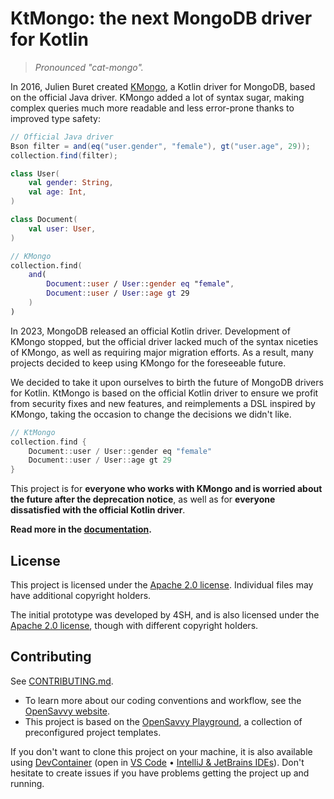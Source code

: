 # KtMongo: the next MongoDB driver for Kotlin

> _Pronounced "cat-mongo"._

In 2016, Julien Buret created [KMongo](https://litote.org/kmongo/), a Kotlin driver for MongoDB, based on the official Java driver. KMongo added a lot of syntax sugar, making complex queries much more readable and less error-prone thanks to improved type safety:
```java
// Official Java driver
Bson filter = and(eq("user.gender", "female"), gt("user.age", 29));
collection.find(filter);
```

```kotlin
class User(
	val gender: String,
	val age: Int,
)

class Document(
	val user: User,
)

// KMongo
collection.find(
	and(
		Document::user / User::gender eq "female",
		Document::user / User::age gt 29
	)
)
```

In 2023, MongoDB released an official Kotlin driver. Development of KMongo stopped, but the official driver lacked much of the syntax niceties of KMongo, as well as requiring major migration efforts. As a result, many projects decided to keep using KMongo for the foreseeable future.

We decided to take it upon ourselves to birth the future of MongoDB drivers for Kotlin. KtMongo is based on the official Kotlin driver to ensure we profit from security fixes and new features, and reimplements a DSL inspired by KMongo, taking the occasion to change the decisions we didn't like.

```kotlin
// KtMongo
collection.find {
	Document::user / User::gender eq "female"
	Document::user / User::age gt 29
}
```

This project is for **everyone who works with KMongo and is worried about the future after the deprecation notice**, as well as for **everyone dissatisfied with the official Kotlin driver**.

**Read more in the [documentation](https://opensavvy.gitlab.io/ktmongo/docs/).**

## License

This project is licensed under the [Apache 2.0 license](LICENSE).
Individual files may have additional copyright holders.

The initial prototype was developed by 4SH, and is also licensed under the [Apache 2.0 license](prototype/LICENSE), though with different copyright holders.

## Contributing

See [CONTRIBUTING.md](CONTRIBUTING.md).
- To learn more about our coding conventions and workflow, see the [OpenSavvy website](https://opensavvy.dev/open-source/index.html).
- This project is based on the [OpenSavvy Playground](docs/playground/README.md), a collection of preconfigured project templates.

If you don't want to clone this project on your machine, it is also available using [DevContainer](https://containers.dev/) (open in [VS Code](https://code.visualstudio.com/docs/devcontainers/containers) • [IntelliJ & JetBrains IDEs](https://www.jetbrains.com/help/idea/connect-to-devcontainer.html)). Don't hesitate to create issues if you have problems getting the project up and running.
